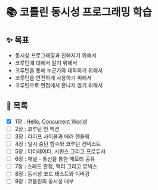 # 📚 코틀린 동시성 프로그래밍 학습

## ✨ 목표

- 동시성 프로그래밍과 친해지기 위해서
- 코루틴에 대해서 알기 위해서
- 코루틴을 통해 누군가와 대화하기 위해서
- 코루틴을 안전하게 사용하기 위해서
- 코루틴으로 면접에서 혼나지 않기 위해서

## 🚀 목록

- [x] 1장 : [Hello, Concurrent World!](01장/Hello,%20Concurrent%20World!.md)
- [ ] 2장 : 코루틴 인 액션
- [ ] 3장 : 라이프 사이클과 에러 핸들링
- [ ] 4장 : 일시 중단 함수와 코루틴 컨텍스트
- [ ] 5장 : 이터레이터, 시퀀스 그리고 프로듀서
- [ ] 6장 : 채널 - 통신을 통한 메모리 공유
- [ ] 7장 : 스레드 한정, 액터 그리고 뮤텍스
- [ ] 8장 : 동시성 코드 테스트와 디버깅
- [ ] 9장 : 코틀린의 동시성 내부
